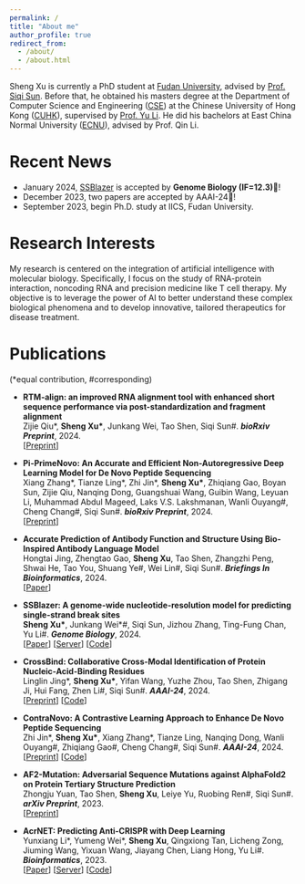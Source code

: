 ```yaml
---
permalink: /
title: "About me"
author_profile: true
redirect_from: 
  - /about/
  - /about.html
---
```



Sheng Xu is currently a PhD student at [Fudan University](https://www.fudan.edu.cn/en/), advised by [Prof. Siqi Sun](https://intersun.github.io/). Before that, he obtained his masters degree at the Department of Computer Science and Engineering ([CSE](https://www.cse.cuhk.edu.hk/)) at the Chinese University of Hong Kong ([CUHK](https://www.cuhk.edu.hk/english/index.html)), supervised by [Prof. Yu Li](https://liyu95.com/). He did his bachelors at East China Normal University ([ECNU](https://english.ecnu.edu.cn/)), advised by Prof. Qin Li.

Recent News
======
- January 2024, [SSBlazer](https://proj.cse.cuhk.edu.hk/aihlab/ssblazer/) is accepted by **Genome Biology (IF=12.3)**🎉!
- December 2023, two papers are accepted by AAAI-24🎉!
- September 2023, begin Ph.D. study at IICS, Fudan University.

Research Interests
======
My research is centered on the integration of artificial intelligence with molecular biology. Specifically, I focus on the study of RNA-protein interaction, noncoding RNA and precision medicine like T cell therapy. My objective is to leverage the power of AI to better understand these complex biological phenomena and to develop innovative, tailored therapeutics for disease treatment.

Publications 
======
(\*equal contribution, #corresponding)
- 	**RTM-align: an improved RNA alignment tool with enhanced short sequence performance via post-standardization and fragment alignment**  
    Zijie Qiu\*, **Sheng Xu\***, Junkang Wei, Tao Shen, Siqi Sun#.  ***bioRxiv Preprint***, 2024.  
    \[[Preprint](https://www.biorxiv.org/content/10.1101/2024.05.27.595311v1)\] 

- 	**Pi-PrimeNovo: An Accurate and Efficient Non-Autoregressive Deep Learning Model for De Novo Peptide Sequencing**  
    Xiang Zhang\*,  Tianze Ling\*, Zhi Jin\*, **Sheng Xu\***, Zhiqiang Gao, Boyan Sun, Zijie Qiu, Nanqing Dong, Guangshuai Wang, Guibin Wang, Leyuan Li, Muhammad Abdul Mageed, Laks V.S. Lakshmanan, Wanli Ouyang#, Cheng Chang#, Siqi Sun#.  ***bioRxiv Preprint***, 2024.  
    \[[Preprint](https://www.biorxiv.org/content/10.1101/2024.05.17.594647v1)\] 

- 	**Accurate Prediction of Antibody Function and Structure Using Bio-Inspired Antibody Language Model**  
    Hongtai Jing, Zhengtao Gao, **Sheng Xu**, Tao Shen, Zhangzhi Peng, Shwai He, Tao You, Shuang Ye#, Wei Lin#, Siqi Sun#. ***Briefings In Bioinformatics***, 2024.  
    \[[Paper](https://doi.org/10.1093/bib/bbae245)\] 
    
- 	**SSBlazer: A genome-wide nucleotide-resolution model for predicting single-strand break sites**  
    **Sheng Xu\***, Junkang Wei\*#, Siqi Sun, Jizhou Zhang, Ting-Fung Chan, Yu Li#. ***Genome Biology***, 2024.  
    \[[Paper](https://genomebiology.biomedcentral.com/articles/10.1186/s13059-024-03179-w)\] \[[Server](https://proj.cse.cuhk.edu.hk/aihlab/ssblazer/)\] \[[Code](https://github.com/sxu99/ssblazer)\]

- 	**CrossBind: Collaborative Cross-Modal Identification of Protein Nucleic-Acid-Binding Residues**  
    Linglin Jing\*, **Sheng Xu\***, Yifan Wang, Yuzhe Zhou, Tao Shen, Zhigang Ji, Hui Fang, Zhen Li#, Siqi Sun#. ***AAAI-24***, 2024.  
    \[[Preprint](https://arxiv.org/abs/2312.12094)\]  \[[Code](https://github.com/BEAM-Labs/CrossBind)\]

- 	**ContraNovo: A Contrastive Learning Approach to Enhance De Novo Peptide Sequencing**  
    Zhi Jin\*, **Sheng Xu\***, Xiang Zhang\*, Tianze Ling, Nanqing Dong, Wanli Ouyang#, Zhiqiang Gao#, Cheng Chang#, Siqi Sun#. ***AAAI-24***, 2024.  
    \[[Preprint](https://arxiv.org/abs/2312.11584)\]  \[[Code](https://github.com/BEAM-Labs/ContraNovo)\]


- 	**AF2-Mutation: Adversarial Sequence Mutations against AlphaFold2 on Protein Tertiary Structure Prediction**  
    Zhongju Yuan, Tao Shen, **Sheng Xu**, Leiye Yu, Ruobing Ren#, Siqi Sun#. ***arXiv Preprint***, 2023.  
    \[[Preprint](https://arxiv.org/abs/2305.08929)\] 

-   **AcrNET: Predicting Anti-CRISPR with Deep Learning**  
    Yunxiang Li\*, Yumeng Wei\*, **Sheng Xu**, Qingxiong Tan, Licheng Zong, Jiuming Wang, Yixuan Wang, Jiayang Chen, Liang Hong, Yu Li#. ***Bioinformatics***, 2023.  
    \[[Paper](https://doi.org/10.1093/bioinformatics/btad259)\] \[[Server](https://proj.cse.cuhk.edu.hk/aihlab/acrnet/)\] \[[Code](https://github.com/banma12956/AcrNET)\]
